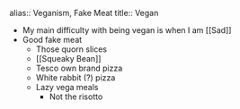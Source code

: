 alias:: Veganism, Fake Meat
title:: Vegan

- My main difficulty with being vegan is when I am [[Sad]]
- Good fake meat
	- Those quorn slices
	- [[Squeaky Bean]]
	- Tesco own brand pizza
	- White rabbit (?) pizza
	- Lazy vega meals
		- Not the risotto
